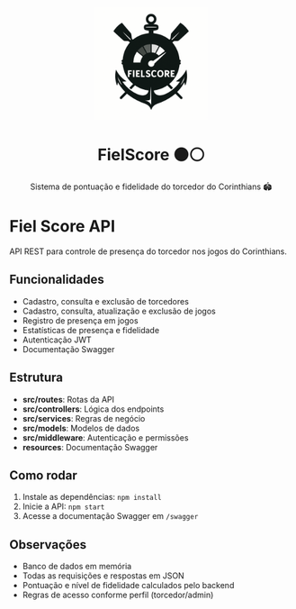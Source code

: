 <p align="center">
  <img src="assets/FS_Simbolo.png" alt="Logo FielScore" width="200"/>
</p>

<h1 align="center">FielScore ⚫⚪</h1>

<p align="center">
  Sistema de pontuação e fidelidade do torcedor do Corinthians 🏟️
</p>

# Fiel Score API

API REST para controle de presença do torcedor nos jogos do Corinthians.

## Funcionalidades
- Cadastro, consulta e exclusão de torcedores
- Cadastro, consulta, atualização e exclusão de jogos
- Registro de presença em jogos
- Estatísticas de presença e fidelidade
- Autenticação JWT
- Documentação Swagger

## Estrutura
- **src/routes**: Rotas da API
- **src/controllers**: Lógica dos endpoints
- **src/services**: Regras de negócio
- **src/models**: Modelos de dados
- **src/middleware**: Autenticação e permissões
- **resources**: Documentação Swagger

## Como rodar
1. Instale as dependências: `npm install`
2. Inicie a API: `npm start`
3. Acesse a documentação Swagger em `/swagger`

## Observações
- Banco de dados em memória
- Todas as requisições e respostas em JSON
- Pontuação e nível de fidelidade calculados pelo backend
- Regras de acesso conforme perfil (torcedor/admin)
